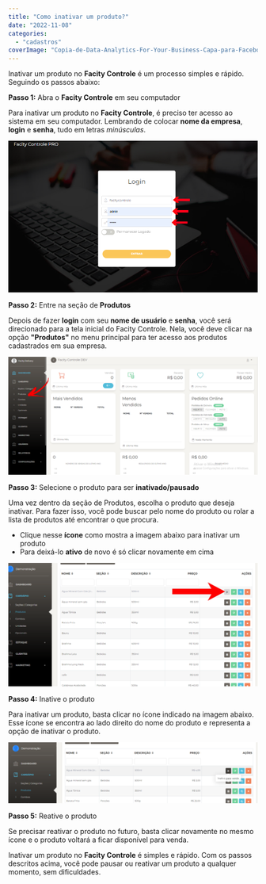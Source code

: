```yaml
---
title: "Como inativar um produto?"
date: "2022-11-08"
categories: 
  - "cadastros"
coverImage: "Copia-de-Data-Analytics-For-Your-Business-Capa-para-Facebook-1640-×-724-px-1-1.png"
---
```


Inativar um produto no **Facity Controle** é um processo simples e rápido. Seguindo os passos abaixo:

**Passo 1:** Abra o **Facity Controle** em seu computador

Para inativar um produto no **Facity Controle**, é preciso ter acesso ao sistema em seu computador. Lembrando de colocar **nome da empresa**, **login** e **senha**, tudo em letras _minúsculas_.

![](images/image-25.png)

**Passo 2:** Entre na seção de **Produtos**

Depois de fazer **login** com seu **nome de usuário** e **senha**, você será direcionado para a tela inicial do Facity Controle. Nela, você deve clicar na opção **"Produtos"** no menu principal para ter acesso aos produtos cadastrados em sua empresa.

![](images/image-26-1024x483.png)

**Passo 3:** Selecione o produto para ser **inativado/pausado**

Uma vez dentro da seção de Produtos, escolha o produto que deseja inativar. Para fazer isso, você pode buscar pelo nome do produto ou rolar a lista de produtos até encontrar o que procura.

- Clique nesse **ícone** como mostra a imagem abaixo para inativar um produto
- Para deixá-lo **ativo** de novo é só clicar novamente em cima

![](images/edit1-1024x505.png)

**Passo 4:** Inative o produto

Para inativar um produto, basta clicar no ícone indicado na imagem abaixo. Esse ícone se encontra ao lado direito do nome do produto e representa a opção de inativar o produto.

![](images/Captura-de-Tela-4-1024x250.png)

**Passo 5:** Reative o produto

Se precisar reativar o produto no futuro, basta clicar novamente no mesmo ícone e o produto voltará a ficar disponível para venda.

Inativar um produto no **Facity Controle** é simples e rápido. Com os passos descritos acima, você pode pausar ou reativar um produto a qualquer momento, sem dificuldades.
